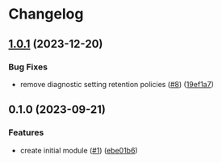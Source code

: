 # Changelog

## [1.0.1](https://github.com/equinor/terraform-azurerm-public-ip/compare/v1.0.0...v1.0.1) (2023-12-20)


### Bug Fixes

* remove diagnostic setting retention policies ([#8](https://github.com/equinor/terraform-azurerm-public-ip/issues/8)) ([19ef1a7](https://github.com/equinor/terraform-azurerm-public-ip/commit/19ef1a718b48db40e55ab1b0a0534ed48d73452a))

## 0.1.0 (2023-09-21)


### Features

* create initial module ([#1](https://github.com/equinor/terraform-azurerm-public-ip/issues/1)) ([ebe01b6](https://github.com/equinor/terraform-azurerm-public-ip/commit/ebe01b699fec6ef9774c429e35d4e3732de37c1f))
